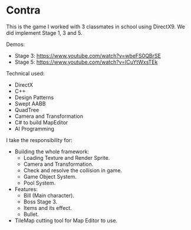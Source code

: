 # Contra

This is the game I worked with 3 classmates in school using DirectX9. We did implement Stage 1, 3 and 5.

Demos:
  - Stage 3: https://www.youtube.com/watch?v=wbeFS0QBrSE 
  - Stage 5: https://www.youtube.com/watch?v=ICuYtWxsTEk
  
Technical used:
  - DirectX
  - C++
  - Design Patterns
  - Swept AABB
  - QuadTree
  - Camera and Transformation
  - C# to build MapEditor
  - AI Programming
  
I take the responsibility for:
- Building the whole framework:
  + Loading Texture and Render Sprite.
  + Camera and Transformation.
  + Check and resolve the collision in game.
  + Game Object System.
  + Pool System.
- Features:
  + Bill (Main character).
  + Boss Stage 3.
  + Items and its effect.
  + Bullet.
- TileMap cutting tool for Map Editor to use.

